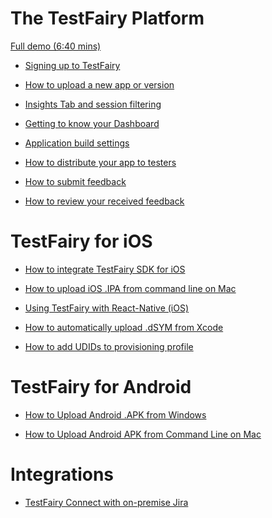 # The TestFairy Platform

[Full demo (6:40 mins)](https://youtu.be/K5Ctsh65BCY)

<!---* [Signing up to TestFairy](https://testfairy.fleeq.io/l/1rfum3nb5d-bw5iw8zq2w){target="_blank"}--->

* <a href="https://testfairy.fleeq.io/l/1rfum3nb5d-bw5iw8zq2w" target="_blank">Signing up to TestFairy</a>

* <a href="https://testfairy.fleeq.io/l/wdtj0svxnh-xftb9kmde0" target="_blank">How to upload a new app or version</a>

* <a href="https://testfairy.fleeq.io/l/4vaf26t35u-pd0iztdypt" target="_blank">Insights Tab and session filtering</a>

* <a href="https://testfairy.fleeq.io/l/1tvmj34u5q-r1ck6l9wd6" target="_blank">Getting to know your Dashboard</a>

* <a href="https://testfairy.fleeq.io/l/aftiqrzoh4-b55x03f9fv" target="_blank">Application build settings</a>

* <a href="https://testfairy.fleeq.io/l/9162234x94-qc3qn71j97" target="_blank">How to distribute your app to testers</a>

* <a href="https://youtu.be/INsKsWAV8mo?t=101" target="_blank">How to submit feedback</a>

* <a href="https://youtu.be/INsKsWAV8mo?t=141" target="_blank">How to review your received feedback</a>


# TestFairy for iOS

* [How to integrate TestFairy SDK for iOS](https://youtu.be/DhRX5UukvPM)

* [How to upload iOS .IPA from command line on Mac](https://youtu.be/LpSXACFVIeI)

* [Using TestFairy with React-Native (iOS)](https://youtu.be/HpLOsNwd_FM)

* [How to automatically upload .dSYM from Xcode](https://youtu.be/E64kWHOMgVY)

* [How to add UDIDs to provisioning profile](https://youtu.be/omYf_-KjPE0)


# TestFairy for Android

* [How to Upload Android .APK from Windows](https://youtu.be/7wg07Q7TYbA)

* [How to Upload Android APK from Command Line on Mac](https://youtu.be/_eV-B1HfV8E)


# Integrations

* [TestFairy Connect with on-premise Jira](https://youtu.be/SdEHd8jNsOM)

